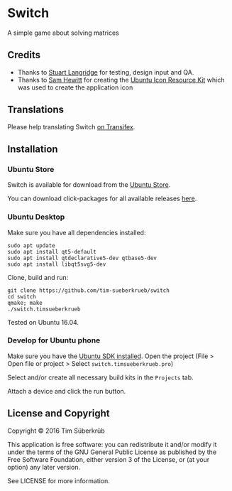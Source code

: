 # Switch

 A simple game about solving matrices

## Credits
* Thanks to [Stuart Langridge](https://twitter.com/sil) for testing, design input and QA.
* Thanks to [Sam Hewitt](http://samuelhewitt.com/) for creating the [Ubuntu Icon Resource Kit](https://github.com/snwh/ubuntu-icon-resource-kit) which was used to create the application icon

## Translations
Please help translating Switch [on Transifex](https://www.transifex.com/tim-sueberkrueb/switch/).

## Installation

### Ubuntu Store
Switch is available for download from the [Ubuntu Store](https://uappexplorer.com/app/switch.timsueberkrueb).

You can download click-packages for all available releases [here](https://github.com/tim-sueberkrueb/switch/releases).

### Ubuntu Desktop
Make sure you have all dependencies installed:
```
sudo apt update
sudo apt install qt5-default
sudo apt install qtdeclarative5-dev qtbase5-dev
sudo apt install libqt5svg5-dev
```
Clone, build and run:
```
git clone https://github.com/tim-sueberkrueb/switch
cd switch
qmake; make
./switch.timsueberkrueb
```
Tested on Ubuntu 16.04.

### Develop for Ubuntu phone
Make sure you have the [Ubuntu SDK installed](https://developer.ubuntu.com/en/phone/platform/sdk/installing-the-sdk/).
Open the project (File > Open file or project > Select `switch.timsueberkrueb.pro`)

Select and/or create all necessary build kits in the `Projects` tab.

Attach a device and click the run button.

## License and Copyright

Copyright © 2016 Tim Süberkrüb

This application is free software: you can redistribute it and/or modify it under the terms of the GNU General Public License as published by the Free Software Foundation, either version 3 of the License, or (at your option) any later version.

See LICENSE for more information.

